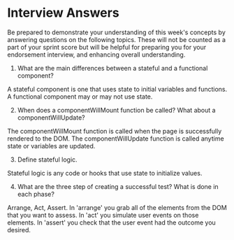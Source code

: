 # Interview Answers
Be prepared to demonstrate your understanding of this week's concepts by answering questions on the following topics. These will not be counted as a part of your sprint score but will be helpful for preparing you for your endorsement interview, and enhancing overall understanding.

1. What are the main differences between a stateful and a functional component?

A stateful component is one that uses state to initial variables and functions. A functional component may or may not use state.

2. When does a componentWillMount function be called? What about a componentWillUpdate?

The componentWillMount function is called when the page is successfully rendered to the DOM. The componentWillUpdate function is called anytime state or variables are updated.

3. Define stateful logic.

Stateful logic is any code or hooks that use state to initialize values.

4. What are the three step of creating a successful test? What is done in each phase?

Arrange, Act, Assert. In 'arrange' you grab all of the elements from the DOM that you want to assess. In 'act' you simulate user events on those elements. In 'assert' you check that the user event had the outcome you desired.
